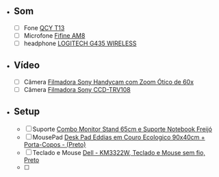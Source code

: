 - ## Som
	- [ ] Fone [QCY T13](https://amzn.to/3CidSBo)
	- [ ] Microfone [Fifine AM8](https://amzn.to/3CidSBo)
	- [ ] headphone [LOGITECH G435 WIRELESS](https://amzn.to/3Zz8QIJ)

- ## Vídeo
	- [ ] Câmera [Filmadora Sony Handycam com Zoom Ótico de 60x](https://df.olx.com.br/distrito-federal-e-regiao/cameras-e-filmadoras/filmadora-sony-handycam-com-zoom-otico-de-60x-1362556566?utm_medium=shared_link&utm_source=direct)
	- [ ] Câmera [Filmadora Sony CCD-TRV108](https://shopee.com.br/Câmera-Filmadora-Sony-CCD-TRV108-***Leia-a-descrição***-i.235260811.23092253269)

- ## Setup
	- [ ] Suporte [Combo Monitor Stand 65cm e Suporte Notebook Freijó]([https://amzn.to/3SLrN9b](https://www.amazon.com.br/dp/B0C76N4X2K))
	- [ ] MousePad [Desk Pad Eddias em Couro Ecologico 90x40cm + Porta-Copos - (Preto)](amzn.to/3SCpjbY)
	- [ ] Teclado e Mouse [Dell - KM3322W, Teclado e Mouse sem fio, Preto](https://www.amazon.com.br/dp/B0BPTK4P38)
	- [ ] 